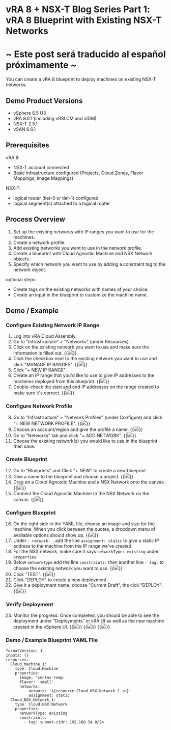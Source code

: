 # vRA 8 + NSX-T Blog Series Part 1: vRA 8 Blueprint with Existing NSX-T Networks


# ~ Este post será traducido al español próximamente ~


You can create a vRA 8 blueprint to deploy machines on existing NSX-T networks. 

## Demo Product Versions  
* vSphere 6.5 U3
* vRA 8.0.1 (including vRSLCM and vIDM)
* NSX-T 2.5.1
* vSAN 6.6.1

## Prerequisites
vRA 8:
* NSX-T account connected
* Basic infrastructure configured (Projects, Cloud Zones, Flavor Mappings, Image Mappings)

NSX-T:
* logical router (tier-0 or tier-1) configured
* logical segment(s) attached to a logical router


## Process Overview
1. Set up the existing networks with IP ranges you want to use for the machines.
2. Create a network profile.
3. Add existing networks you want to use in the network profile.
4. Create a blueprint with Cloud Agnostic Machine and NSX Network objects.  
5. Specify which network you want to use by adding a constraint tag to the network object. 

optional steps:
* Create tags on the existing networks with names of your choice.
* Create an input in the blueprint to customize the machine name.


## Demo / Example

### Configure Existing Network IP Range
1. Log into vRA Cloud Assembly.
2. Go to "Infrastructure" > "Networks" (under Resources).
3. Click on the existing network you want to use and make sure the information is filled out. 
{{<image src="step3.png" linked="true">}}
4. Click the checkbox next to the existing network you want to use and click "MANAGE IP RANGES".
{{<image src="step4.png" linked="true">}}
5. Click "+ NEW IP RANGE".
6. Create an IP range that you'd like to use to give IP addresses to the machines deployed from this blueprint.
{{<image src="step6.png" linked="true">}}
7. Double-check the start and end IP addresses on the range created to make sure it's correct.
{{<image src="step7.png" linked="true">}}

### Configure Network Profile
8. Go to "Infrastructure" > "Network Profiles" (under Configure) and click "+ NEW NETWORK PROFILE".
{{<image src="step8.png" linked="true">}}
9. Choose an account/region and give the profile a name.
{{<image src="step9.png" linked="true">}}
10. Go to "Networks" tab and click "+ ADD NETWORK".
{{<image src="step10.png" linked="true">}}
11. Choose the existing network(s) you would like to use in the blueprint then save.

### Create Blueprint
12. Go to "Blueprints" and Click "+ NEW" to create a new blueprint.
13. Give a name to the blueprint and choose a project.
{{<image src="step13.png" linked="true">}}
14. Drag on a Cloud Agnostic Machine and a NSX Network onto the canvas. 
{{<image src="step14.png" linked="true">}}
15. Connect the Cloud Agnostic Machine to the NSX Network on the canvas. 
{{<image src="step15.png" linked="true">}}

### Configure Blueprint
16. On the right side in the YAML file, choose an image and size for the machine. When you click between the quotes, a dropdown menu of available options should show up.
{{<image src="step16.png" linked="true">}}
17. Under `- network: `, add the line `assignment: static` to give a static IP address to the machine from the IP range we've created.
18. For the NSX network, make sure it says `networkType: existing` under `properties`.
19. Below `networkType` add the line `constraints:` then another line `- tag:` to choose the existing network you want to use.
{{<image src="step19.png" linked="true">}}
20. Click "TEST".
{{<image src="step20.png" linked="true">}}
21. Click "DEPLOY" to create a new deployment.
22. Give it a deployment name, choose "Current Draft", the cick "DEPLOY".
{{<image src="step22.png" linked="true">}}

### Verify Deployment
23. Monitor the progress. Once completed, you should be able to see the deployment under "Deployments" in vRA UI as well as the new machine created in the vSphere UI.
{{<image src="step23.png" linked="true">}}
{{<image src="step23-1.png" linked="true">}}
{{<image src="step23-2.png" linked="true">}}

### Demo / Example Blueprint YAML File
```
formatVersion: 1
inputs: {}
resources:
  Cloud_Machine_1:
    type: Cloud.Machine
    properties:
      image: 'centos-temp'
      flavor: 'small'
      networks:
        - network: '${resource.Cloud_NSX_Network_1.id}'
          assignment: static
  Cloud_NSX_Network_1:
    type: Cloud.NSX.Network
    properties:
      networkType: existing
      constraints: 
        - tag: subnet-cidr: 192.168.34.0/24
```
